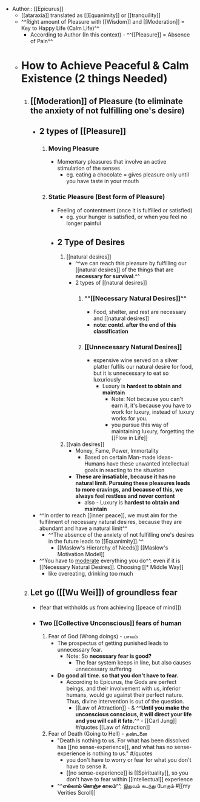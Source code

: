 - Author:: [[Epicurus]] 
    - [[ataraxia]] translated as [[Equanimity]] or [[tranquility]]
    - ^^Right amount of Pleasure with [[Wisdom]] and [[Moderation]] = Key to Happy Life (Calm Life)^^ 
        - According to Author (In this context) - ^^[[Pleasure]] = Absence of Pain^^
    - # How to Achieve Peaceful & Calm Existence (2 things Needed)
        1. ## [[Moderation]] of Pleasure (to eliminate the anxiety of not fulfilling one's desire)
            - ## 2 types of [[Pleasure]]
                1. ### Moving Pleasure
                    - Momentary pleasures that involve an active stimulation of the senses
                        - eg. eating a chocolate = gives pleasure only until you have taste in your mouth
                2. ### Static Pleasure (Best form of Pleasure)
                    - Feeling of contentment (once it is fulfilled or satisfied)
                        - eg. your hunger is satisfied, or when you feel no longer painful
                    - ## 2 Type of Desires
                        1. [[natural desires]]
                            - ^^we can reach this pleasure by fulfilling our [[natural desires]] of the things that are **necessary for survival**.^^
                            - 2 types of [[natural desires]]
                                1. ### ^^[[Necessary Natural Desires]]^^
                                    - Food, shelter, and rest are necessary and [[natural desires]]
                                    - __note: contd. after the end of this classification__
                                2. ### [[Unnecessary Natural Desires]]
                                    - expensive wine served on a silver platter fulfils our natural desire for food, but it is unnecessary to eat so luxuriously
                                        - Luxury is **hardest to obtain and maintain**
                                            - Note: Not because you can't earn it, it's because you have to work for luxury, instead of luxury works for you. 
                                            - you pursue this way of maintaining luxury, forgetting the [[Flow in Life]]
                        2. [[vain desires]]
                            - Money, Fame, Power, Immortality
                                - Based on certain Man-made ideas- Humans have these unwanted intellectual goals in reacting to the situation
                            - **These are insatiable, because it has no natural limit. Pursuing these pleasures leads to more cravings, and because of this, we always feel restless and never content**
                                - also - Luxury is **hardest to obtain and maintain**
            - ^^In order to reach [[inner peace]], we must aim for the fulfilment of necessary natural desires, because they are abundant and have a natural limit^^
                - ^^The absence of the anxiety of not fulfilling one's desires in the future leads to [[Equanimity]].^^
                    - [[Maslow's Hierarchy of Needs]] [[Maslow's Motivation Model]]
            - ^^You have to [moderate]([[Moderation]]) everything you do^^.  even if it is [[Necessary Natural Desires]]. Choosing [[* Middle Way]]
                - like overeating, drinking too much
        2. ## Let go ([[Wu Wei]]) of groundless fear 
            - (fear that withholds us from achieving [[peace of mind]]) 
            - ### Two [[Collective Unconscious]] fears of human
                1. Fear of God (Wrong doings) - பாவம் 
                    - The prospectus of getting punished leads to unnecessary fear.
                        - Note: So **necessary fear is good?**
                            - The fear system keeps in line, but also causes unnecessary suffering
                    - **Do good all time. so that you don't have to fear.**
                        - According to Epicurus, the Gods are perfect beings, and their involvement with us, inferior humans, would go against their perfect nature. Thus, divine intervention is out of the question. 
                            - [[Law of Attraction]] - & ^^**Until you make the unconscious conscious, it will direct your life and you will call it fate.**^^ - [[Carl Jung]] #/quotes [[Law of Attraction]]
                2. Fear of Death (Going to Hell) - தண்டனை 
                    - "Death is nothing to us.
For what has been dissolved has [[no sense-experience]], and what has no sense-experience is nothing to us." #/quotes
                        - you don't have to worry or fear for what you don't have to sense it.
                        - [[no sense-experience]] is [[Spirituality]], so you don't have to fear within [[Intellectual]] experience
                    - ^^**எல்லாம் கொஞ்ச காலம்**^^, இதுவும் கடந்து போகும் #[[my Verities Scroll]]
